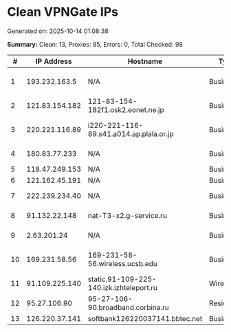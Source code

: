 # Clean VPNGate IPs
Generated on: 2025-10-14 01:08:38

**Summary:** Clean: 13, Proxies: 85, Errors: 0, Total Checked: 98

| # | IP Address | Hostname | Type | Country | Provider |
|---|------------|----------|------|---------|----------|
| 1 | 193.232.163.5 | N/A | Business | RU | Joint-Stock company "Arctictelecom" |
| 2 | 121.83.154.182 | 121-83-154-182f1.osk2.eonet.ne.jp | Business | JP | OPTAGE Inc. |
| 3 | 220.221.116.89 | i220-221-116-89.s41.a014.ap.plala.or.jp | Business | JP | NTT Communications Corporation |
| 4 | 180.83.77.233 | N/A | Business | KR | LG POWERCOMM |
| 5 | 118.47.249.153 | N/A | Business | KR | Korea Telecom |
| 6 | 121.162.45.191 | N/A | Business | KR | Korea Telecom |
| 7 | 222.239.234.40 | N/A | Business | KR | SK Broadband Co Ltd |
| 8 | 91.132.22.148 | nat-T3-x2.g-service.ru | Business | RU | Igra-Service LLC |
| 9 | 2.63.201.24 | N/A | Business | RU | PJSC Rostelecom |
| 10 | 169.231.58.56 | 169-231-58-56.wireless.ucsb.edu | Business | US | University of California, Santa Barbara |
| 11 | 91.109.225.140 | static.91-109-225-140.izk.izhteleport.ru | Wireless | RU | "TELEPORT" LLC |
| 12 | 95.27.106.90 | 95-27-106-90.broadband.corbina.ru | Residential | RU | PJSC "Vimpelcom" |
| 13 | 126.220.37.141 | softbank126220037141.bbtec.net | Business | JP | SoftBank Corp. |
